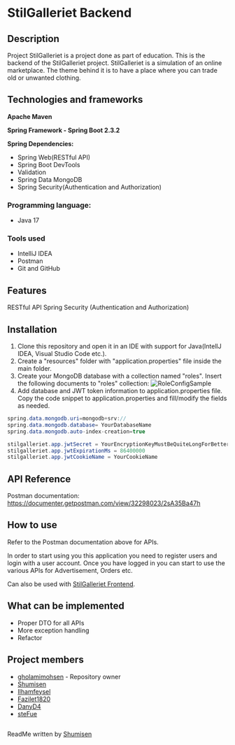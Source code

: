 # StilGalleriet Backend

## Description
Project StilGalleriet is a project done as part of education. This is the backend of the StilGalleriet project.
StilGalleriet is a simulation of an online marketplace. The theme behind it is to have a place where you can trade old or unwanted clothing.

## Technologies and frameworks
**Apache Maven**

**Spring Framework - Spring Boot 2.3.2**

**Spring Dependencies:**
- Spring Web(RESTful API)
- Spring Boot DevTools
- Validation
- Spring Data MongoDB
- Spring Security(Authentication and Authorization)

### Programming language:
- Java 17

### Tools used
- IntelliJ IDEA
- Postman
- Git and GitHub

## Features
RESTful API
Spring Security (Authentication and Authorization)

## Installation
1. Clone this repository and open it in an IDE with support for Java(IntellJ IDEA, Visual Studio Code etc.).
2. Create a "resources" folder with "application.properties" file inside the main folder. 
3. Create your MongoDB database with a collection named "roles". Insert the following documents to "roles" collection:
  ![RoleConfigSample](https://github.com/gholamimohsen/StilGalleriet/assets/144737796/9a46503c-6f56-49bd-8f16-1df8b2af1f8c)
4. Add database and JWT token information to application.properties file. Copy the code snippet to application.properties and fill/modify the fields as needed.

```java
spring.data.mongodb.uri=mongodb+srv://
spring.data.mongodb.database= YourDatabaseName
spring.data.mongodb.auto-index-creation=true

stilgalleriet.app.jwtSecret = YourEncryptionKeyMustBeQuiteLongForBetterSecurity
stilgalleriet.app.jwtExpirationMs = 86400000
stilgalleriet.app.jwtCookieName = YourCookieName
```

## API Reference
Postman documentation:
https://documenter.getpostman.com/view/32298023/2sA35Ba47h

## How to use
Refer to the Postman documentation above for APIs.

In order to start using you this application you need to register users and login with a user account.
Once you have logged in you can start to use the various APIs for Advertisement, Orders etc.

Can also be used with [StilGalleriet Frontend](https://github.com/Ilhamfeysel/StilGalleriet).

## What can be implemented
- Proper DTO for all APIs
- More exception handling
- Refactor

## Project members
- [gholamimohsen](https://github.com/gholamimohsen) - Repository owner
- [Shumisen](https://github.com/Shumisen)
- [Ilhamfeysel](https://github.com/Ilhamfeysel)
- [Fazilet1820](https://github.com/Fazilet1820)
- [DanyD4](https://github.com/DanyD4)
- [steFue](https://github.com/steFue)

##
ReadMe written by [Shumisen](https://github.com/Shumisen)
